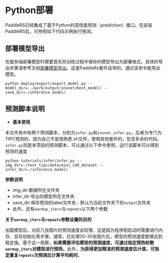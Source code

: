 # Python部署

PaddleRS已经集成了基于Python的高性能预测（prediction）接口。在安装PaddleRS后，可参照如下代码示例执行预测。

## 部署模型导出

在服务端部署模型时需要首先将训练过程中保存的模型导出为部署格式，具体的导出步骤请参考文档[部署模型导出](/deploy/export/README.md)。这是PaddleRs套件自带的，通过该命令能导出模型。
```shell
python deploy/export/export_model.py --model_dir=../work/output/snunet/best_model/ --save_dir=./inference_model/
```

## 预测脚本说明

* **基本使用**

本文件夹中有两个预测脚本，分别为`infer.py`和`snunet_infer.py`，后者为专门为TIPC预测的，因为自己不是很熟悉.sh文件，使用其他套件的，包含多余的代码。`infer.py`则是本项目的预测脚本，可以通过以下命令使用，运行该脚本可以得到预测的速度
```shell
python tutorials/infer/infer.py --img_dir=./test_tipc/data/mini_cdd_dataset --infer_dir=./inference_model/
```
**参数说明**
- img_dir:数据所在文件夹
- infer_dir:导出的模型所在文件夹
- save_dir:保存预测的label文件夹，默认为当前文件夹下的`output`文件夹
- 此外，还有`warmup_iters`与`repeats`以下两个参数

**关于`warmup_iters`与`repeats`参数设置的目的**

加载模型后，对前几张图片的预测速度会较慢，这是因为程序刚启动时需要进行内存、显存初始化等步骤。通常，在处理20-30张图片后，模型的预测速度能够达到稳定值。基于这一观察，**如果需要评估模型的预测速度，可通过指定预热轮数`warmup_iters`对模型进行预热**。此外，**为获得更加精准的预测速度估计值，可指定重复`repeats`次预测后计算平均耗时**。
